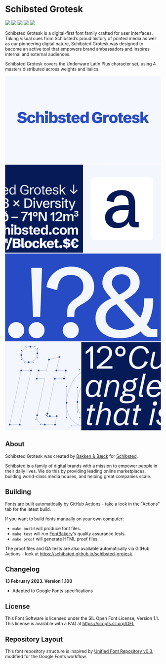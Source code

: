 # Schibsted Grotesk

[![][Fontbakery]](https://schibsted.github.io/schibsted-grotesk/fontbakery/fontbakery-report.html)
[![][Universal]](https://schibsted.github.io/schibsted-grotesk/fontbakery/fontbakery-report.html)
[![][GF Profile]](https://schibsted.github.io/schibsted-grotesk/fontbakery/fontbakery-report.html)
[![][Outline Correctness]](https://schibsted.github.io/schibsted-grotesk/fontbakery/fontbakery-report.html)
[![][Shaping]](https://schibsted.github.io/schibsted-grotesk/fontbakery/fontbakery-report.html)

[Fontbakery]: https://img.shields.io/endpoint?url=https%3A%2F%2Fraw.githubusercontent.com%2Fschibsted%2Fschibsted-grotesk%2Fgh-pages%2Fbadges%2Foverall.json
[GF Profile]: https://img.shields.io/endpoint?url=https%3A%2F%2Fraw.githubusercontent.com%2Fschibsted%2Fschibsted-grotesk%2Fgh-pages%2Fbadges%2FGoogleFonts.json
[Outline Correctness]: https://img.shields.io/endpoint?url=https%3A%2F%2Fraw.githubusercontent.com%2Fschibsted%2Fschibsted-grotesk%2Fgh-pages%2Fbadges%2FOutlineCorrectnessChecks.json
[Shaping]: https://img.shields.io/endpoint?url=https%3A%2F%2Fraw.githubusercontent.com%2Fschibsted%2Fschibsted-grotesk%2Fgh-pages%2Fbadges%2FShapingChecks.json
[Universal]: https://img.shields.io/endpoint?url=https%3A%2F%2Fraw.githubusercontent.com%2Fschibsted%2Fschibsted-grotesk%2Fgh-pages%2Fbadges%2FUniversal.json

Schibsted Grotesk is a digital-first font family crafted for user interfaces. Taking visual cues from Schibsted’s proud history of printed media as well as our pioneering digital nature, Schibsted Grotesk was designed to become an active tool that empowers brand ambassadors and inspires internal and external audiences.

Schibsted Grotesk covers the Underware Latin Plus character set, using 4 masters distributed across weights and italics.

![Schibsted Grotesk](documentation/SchibstedGrotesk-01.png)
![Schibsted Grotesk](documentation/SchibstedGrotesk-02.png)
![Schibsted Grotesk](documentation/SchibstedGrotesk-03.png)
![Schibsted Grotesk](documentation/SchibstedGrotesk-04.png)


## About
Schibsted Grotesk was created by [Bakken & Bæck](https://bakkenbaeck.com) for [Schibsted](https://schibsted.com).

Schibsted is a family of digital brands with a mission to empower people in their daily lives. We do this by providing leading online marketplaces, building world-class media houses, and helping great companies scale.

## Building

Fonts are built automatically by GitHub Actions - take a look in the "Actions" tab for the latest build.

If you want to build fonts manually on your own computer:

* `make build` will produce font files.
* `make test` will run [FontBakery](https://github.com/googlefonts/fontbakery)'s quality assurance tests.
* `make proof` will generate HTML proof files.

The proof files and QA tests are also available automatically via GitHub Actions - look at https://schibsted.github.io/schibsted-grotesk.

## Changelog

**13 February 2023. Version 1.100**
- Adapted to Google Fonts specifications

## License

This Font Software is licensed under the SIL Open Font License, Version 1.1.
This license is available with a FAQ at
https://scripts.sil.org/OFL

## Repository Layout

This font repository structure is inspired by [Unified Font Repository v0.3](https://github.com/unified-font-repository/Unified-Font-Repository), modified for the Google Fonts workflow.
